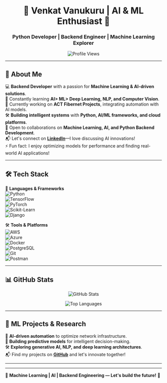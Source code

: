 <h1 align="center">🚀 Venkat Vanukuru | AI & ML Enthusiast 🚀</h1>
<h3 align="center">Python Developer | Backend Engineer | Machine Learning Explorer</h3>

<p align="center">
  <img src="https://komarev.com/ghpvc/?username=vvenkat15-git&label=Profile%20views&color=0e75b6&style=flat" alt="Profile Views"/>
</p>

---

## 🌟 About Me  
💻 **Backend Developer** with a passion for **Machine Learning & AI-driven solutions**.  
🧠 Constantly learning **AI> ML> Deep Learning, NLP, and Computer Vision**.  
🔬 Currently working on **ACT Fibernet Projects**, integrating automation with AI models.  
🛠 **Building intelligent systems** with **Python, AI/ML frameworks, and cloud platforms**.  
🤝 Open to collaborations on **Machine Learning, AI, and Python Backend Development**.  
📬 Let's connect on **[LinkedIn](https://linkedin.com/in/venkat-vanukuru)**—I love discussing AI innovations!  
⚡ Fun fact: I enjoy optimizing models for performance and finding real-world AI applications!  

---

## 🛠 Tech Stack  
🚀 **Languages & Frameworks**  
![Python](https://img.shields.io/badge/-Python-blue?style=flat&logo=python)  
![TensorFlow](https://img.shields.io/badge/-TensorFlow-orange?style=flat&logo=tensorflow)  
![PyTorch](https://img.shields.io/badge/-PyTorch-red?style=flat&logo=pytorch)  
![Scikit-Learn](https://img.shields.io/badge/-Scikit--Learn-blue?style=flat&logo=scikitlearn)  
![Django](https://img.shields.io/badge/-Django-green?style=flat&logo=django)  

🛠 **Tools & Platforms**  
![AWS](https://img.shields.io/badge/-AWS-black?style=flat&logo=amazon-aws)  
![Azure](https://img.shields.io/badge/-Azure-blue?style=flat&logo=microsoft-azure)  
![Docker](https://img.shields.io/badge/-Docker-blue?style=flat&logo=docker)  
![PostgreSQL](https://img.shields.io/badge/-PostgreSQL-blue?style=flat&logo=postgresql)  
![Git](https://img.shields.io/badge/-Git-black?style=flat&logo=git)  
![Postman](https://img.shields.io/badge/-Postman-orange?style=flat&logo=postman)  

---

## 📊 GitHub Stats  
<p align="center">
  <img src="https://github-readme-stats.vercel.app/api?username=vvenkat15-git&show_icons=true&theme=tokyonight" alt="GitHub Stats"/>
</p>

<p align="center">
  <img src="https://github-readme-stats.vercel.app/api/top-langs?username=vvenkat15-git&show_icons=true&locale=en&layout=compact&theme=tokyonight" alt="Top Languages"/>
</p>

---

## 🧠 ML Projects & Research  
🚀 **AI-driven automation** to optimize network infrastructure.  
🔬 **Building predictive models** for intelligent decision-making.  
🛠 **Exploring generative AI, NLP, and deep learning architectures**.  
📬 Find my projects on **[GitHub](https://github.com/vvenkat15-git)** and let's innovate together!  

---
---

🚀 **Machine Learning | AI | Backend Engineering — Let's build the future!** 🚀
